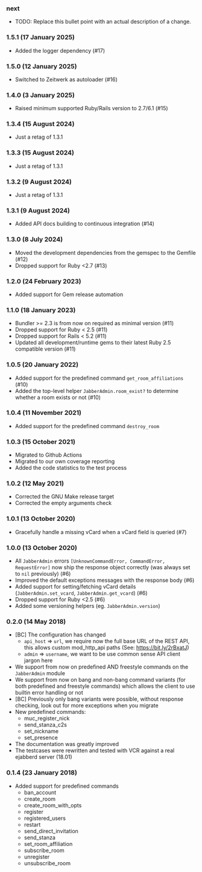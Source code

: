 ### next

* TODO: Replace this bullet point with an actual description of a change.

### 1.5.1 (17 January 2025)

* Added the logger dependency (#17)

### 1.5.0 (12 January 2025)

* Switched to Zeitwerk as autoloader (#16)

### 1.4.0 (3 January 2025)

* Raised minimum supported Ruby/Rails version to 2.7/6.1 (#15)

### 1.3.4 (15 August 2024)

* Just a retag of 1.3.1

### 1.3.3 (15 August 2024)

* Just a retag of 1.3.1

### 1.3.2 (9 August 2024)

* Just a retag of 1.3.1

### 1.3.1 (9 August 2024)

* Added API docs building to continuous integration (#14)

### 1.3.0 (8 July 2024)

* Moved the development dependencies from the gemspec to the Gemfile (#12)
* Dropped support for Ruby <2.7 (#13)

### 1.2.0 (24 February 2023)

* Added support for Gem release automation

### 1.1.0 (18 January 2023)

* Bundler >= 2.3 is from now on required as minimal version (#11)
* Dropped support for Ruby < 2.5 (#11)
* Dropped support for Rails < 5.2 (#11)
* Updated all development/runtime gems to their latest
  Ruby 2.5 compatible version (#11)

### 1.0.5 (20 January 2022)

* Added support for the predefined command `get_room_affiliations` (#10)
* Added the top-level helper `JabberAdmin.room_exist?` to determine whether
  a room exists or not (#10)

### 1.0.4 (11 November 2021)

* Added support for the predefined command `destroy_room`

### 1.0.3 (15 October 2021)

* Migrated to Github Actions
* Migrated to our own coverage reporting
* Added the code statistics to the test process

### 1.0.2 (12 May 2021)

* Corrected the GNU Make release target
* Corrected the empty arguments check

### 1.0.1 (13 October 2020)

* Gracefully handle a missing vCard when a vCard field is queried (#7)

### 1.0.0 (13 October 2020)

* All `JabberAdmin` errors `[UnknownCommandError, CommandError, RequestError]`
  now ship the response object correctly (was always set to `nil` previously)
  (#6)
* Improved the default exceptions messages with the response body (#6)
* Added support for setting/fetching vCard details (`JabberAdmin.set_vcard`,
  `JabberAdmin.get_vcard`) (#6)
* Dropped support for Ruby <2.5 (#6)
* Added some versioning helpers (eg. `JabberAdmin.version`)

### 0.2.0 (14 May 2018)

* [BC] The configuration has changed
  * `api_host` => `url`, we require now the full base URL of the REST API, this
    allows custom mod_http_api paths (See: https://bit.ly/2rBxatJ)
  * `admin` => `username`, we want to be use common sense API client jargon
    here
* We support from now on predefined AND freestyle commands on the `JabberAdmin`
  module
* We support from now on bang and non-bang command variants (for both
  predefined and freestyle commands) which allows the client to use builtin
  error handling or not
* [BC] Previously only bang variants were possible, without response checking,
  look out for more exceptions when you migrate
* New predefined commands:
  * muc_register_nick
  * send_stanza_c2s
  * set_nickname
  * set_presence
* The documentation was greatly improved
* The testcases were rewritten and tested with VCR against a real ejabberd
  server (18.01)

### 0.1.4 (23 January 2018)

* Added support for predefined commands
  * ban_account
  * create_room
  * create_room_with_opts
  * register
  * registered_users
  * restart
  * send_direct_invitation
  * send_stanza
  * set_room_affiliation
  * subscribe_room
  * unregister
  * unsubscribe_room
